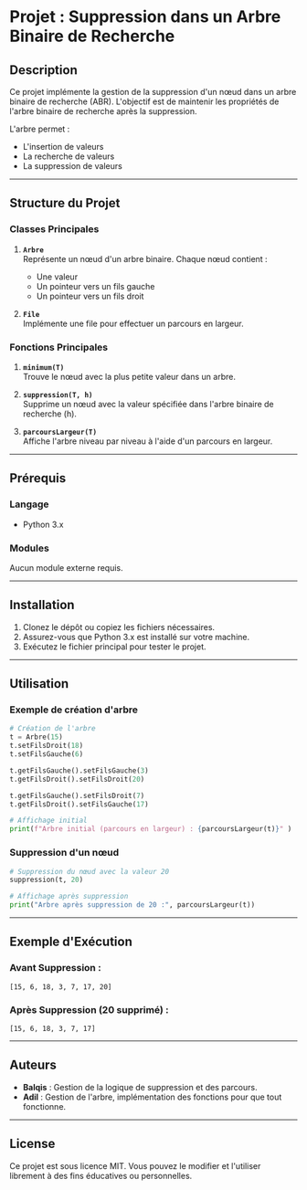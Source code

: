 

# **Projet : Suppression dans un Arbre Binaire de Recherche**

## **Description**
Ce projet implémente la gestion de la suppression d'un nœud dans un arbre binaire de recherche (ABR). L'objectif est de maintenir les propriétés de l'arbre binaire de recherche après la suppression.  

L'arbre permet :
- L'insertion de valeurs
- La recherche de valeurs
- La suppression de valeurs

---

## **Structure du Projet**

### **Classes Principales**
1. **`Arbre`**  
   Représente un nœud d'un arbre binaire. Chaque nœud contient :
   - Une valeur
   - Un pointeur vers un fils gauche
   - Un pointeur vers un fils droit  

2. **`File`**  
   Implémente une file pour effectuer un parcours en largeur.

### **Fonctions Principales**
1. **`minimum(T)`**  
   Trouve le nœud avec la plus petite valeur dans un arbre.

2. **`suppression(T, h)`**  
   Supprime un nœud avec la valeur spécifiée dans l'arbre binaire de recherche (h).

3. **`parcoursLargeur(T)`**  
   Affiche l'arbre niveau par niveau à l'aide d'un parcours en largeur.

---

## **Prérequis**

### Langage
- Python 3.x

### Modules
Aucun module externe requis.

---

## **Installation**
1. Clonez le dépôt ou copiez les fichiers nécessaires.
2. Assurez-vous que Python 3.x est installé sur votre machine.
3. Exécutez le fichier principal pour tester le projet.

---

## **Utilisation**

### Exemple de création d'arbre
```python
# Création de l'arbre
t = Arbre(15)
t.setFilsDroit(18)
t.setFilsGauche(6)

t.getFilsGauche().setFilsGauche(3)
t.getFilsDroit().setFilsDroit(20)

t.getFilsGauche().setFilsDroit(7)
t.getFilsDroit().setFilsGauche(17)

# Affichage initial
print(f"Arbre initial (parcours en largeur) : {parcoursLargeur(t)}" )
```

### Suppression d'un nœud
```python
# Suppression du nœud avec la valeur 20
suppression(t, 20)

# Affichage après suppression
print("Arbre après suppression de 20 :", parcoursLargeur(t))
```

---

## **Exemple d'Exécution**

### **Avant Suppression :**
```
[15, 6, 18, 3, 7, 17, 20]
```

### **Après Suppression (20 supprimé) :**
```
[15, 6, 18, 3, 7, 17]
```

---

## **Auteurs**
- **Balqis** : Gestion de la logique de suppression et des parcours.  
- **Adil** : Gestion de l'arbre, implémentation des fonctions pour que tout fonctionne.  

---

## **License**
Ce projet est sous licence MIT. Vous pouvez le modifier et l'utiliser librement à des fins éducatives ou personnelles.



